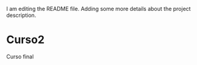 I am editing the README file. Adding some more details about the project description.
# Curso2
Curso final 
